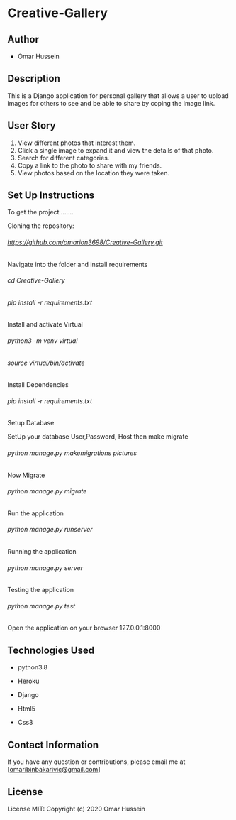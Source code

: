 # Creative-Gallery

## Author
* Omar Hussein

## Description
This is a Django application for personal gallery that allows a user to upload images for others to see and be able to share by coping the image link.

## User Story
1. View different photos that interest them.
2. Click a single image to expand it and view the details of that photo.
3. Search for different categories.
4. Copy a link to the photo to share with my friends.
5. View photos based on the location they were taken.

## Set Up Instructions

To get the project .......

Cloning the repository:

  ###### https://github.com/omarion3698/Creative-Gallery.git 

Navigate into the folder and install requirements

  ###### cd Creative-Gallery
  
  ###### pip install -r requirements.txt 

Install and activate Virtual

  ###### python3 -m venv virtual
  
  ###### source virtual/bin/activate

Install Dependencies

  ###### pip install -r requirements.txt 

Setup Database

SetUp your database User,Password, Host then make migrate

  ###### python manage.py makemigrations pictures 

Now Migrate

  ###### python manage.py migrate 

Run the application

  ###### python manage.py runserver 

Running the application

  ###### python manage.py server 

Testing the application

  ###### python manage.py test 

Open the application on your browser 127.0.0.1:8000

## Technologies Used
* python3.8

* Heroku

* Django

* Html5

* Css3

## Contact Information
If you have any question or contributions, please email me at [omaribinbakarivic@gmail.com]

## License
License MIT:
Copyright (c) 2020 Omar Hussein
